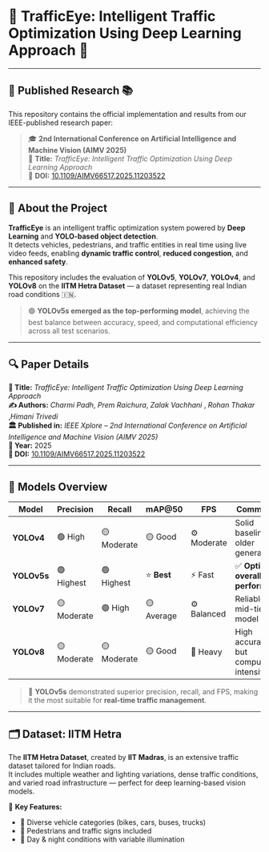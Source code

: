 # 🚦 TrafficEye: Intelligent Traffic Optimization Using Deep Learning Approach 🧠  


---

## 🧾 Published Research 📚  
This repository contains the official implementation and results from our IEEE-published research paper:

> 🎓 **2nd International Conference on Artificial Intelligence and Machine Vision (AIMV 2025)**  
> 📄 **Title:** *TrafficEye: Intelligent Traffic Optimization Using Deep Learning Approach*  
> 🔗 **DOI:** [10.1109/AIMV66517.2025.11203522](https://doi.org/10.1109/AIMV66517.2025.11203522)

---

## 🧠 About the Project  

**TrafficEye** is an intelligent traffic optimization system powered by **Deep Learning** and **YOLO-based object detection**.  
It detects vehicles, pedestrians, and traffic entities in real time using live video feeds, enabling **dynamic traffic control**, **reduced congestion**, and **enhanced safety**.

This repository includes the evaluation of **YOLOv5**, **YOLOv7**, **YOLOv4**, and  **YOLOv8** on the **IITM Hetra Dataset** — a dataset representing real Indian road conditions 🇮🇳.  

> 🟢 **YOLOv5s emerged as the top-performing model**, achieving the best balance between accuracy, speed, and computational efficiency across all test scenarios.

---

## 🔍 Paper Details  

**📘 Title:** *TrafficEye: Intelligent Traffic Optimization Using Deep Learning Approach*  
**✍️ Authors:** *Charmi Padh*, *Prem Raichura*, *Zalak Vachhani* , *Rohan Thakar* ,*Himani Trivedi*   
**🏛️ Published in:** *IEEE Xplore – 2nd International Conference on Artificial Intelligence and Machine Vision (AIMV 2025)*  
**📅 Year:** 2025  
**🔗 DOI:** [10.1109/AIMV66517.2025.11203522](https://doi.org/10.1109/AIMV66517.2025.11203522)

---

## 🧩 Models Overview  

| Model       | Precision   | Recall      | mAP@50     | FPS         | Comment                              |
| ----------- | ----------- | ----------- | ---------- | ----------- | ------------------------------------ |
| **YOLOv4**  | 🟢 High     | 🟡 Moderate | 🟡 Good    | ⚙️ Moderate | Solid baseline, older generation     |
| **YOLOv5s** | 🟢 Highest  | 🟢 Highest  | ⭐ **Best** | ⚡ Fast      | ✅ **Optimal overall performer**   |
| **YOLOv7**  | 🟡 Moderate | 🟢 High     | 🟡 Average | ⚙️ Balanced | Reliable mid-tier model              |
| **YOLOv8**  | 🟡 Moderate | 🟡 Moderate | 🟡 Good    | 🔺 Heavy    | High accuracy, but compute-intensive |



> 🥇 **YOLOv5s** demonstrated superior precision, recall, and FPS, making it the most suitable for **real-time traffic management**.

---

## 🗂️ Dataset: IITM Hetra  

The **IITM Hetra Dataset**, created by **IIT Madras**, is an extensive traffic dataset tailored for Indian roads.  
It includes multiple weather and lighting variations, dense traffic conditions, and varied road infrastructure — perfect for deep learning-based vision models.

📍 **Key Features:**  
- 🚗 Diverse vehicle categories (bikes, cars, buses, trucks)  
- 🚸 Pedestrians and traffic signs included  
- 🌆 Day & night conditions with variable illumination
